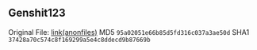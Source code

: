 ## Genshit123

Original File: 
[link(anonfiles)](https://anonfiles.com/17Ff6ax4z9)
MD5 `95a02051e66b85d5fd316c037a3ae50d`
SHA1 `37428a70c574c8f169299a5e4c8ddecd9b87669b`
